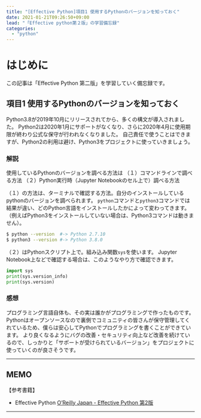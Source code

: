 ```yaml
---
title: "[Effective Python]項目1 使用するPythonのバージョンを知っておく"
date: 2021-01-21T09:26:50+09:00
lead: "「Effective python第２版」の学習備忘録"
categories:
  - "python"
---
```


# はじめに
この記事は「Effective Python 第二版」を学習していく備忘録です。

## 項目1 使用するPythonのバージョンを知っておく
Python3.8が2019年10月にリリースされてから、多くの構文が導入されました。
Python2は2020年1月にサポートがなくなり、さらに2020年4月に使用期限が終わり公式な保守が行われなくなりました。
自己責任で使うことはできますが、Python2の利用は避け、Python3をプロジェクトに使っていきましょう。

### 解説
使用しているPythonのバージョンを調べる方法は
（１）コマンドラインで調べる方法
（２）Python実行時（Jupyter Notebookのセル上で）調べる方法

（１）の方法は、ターミナルで確認する方法。自分のインストールしているpythonのバージョンを調べられます。
`python`コマンドと`python3`コマンドでは結果が違い、どのPython言語をインストールしたかによって変わってきます。
（例えばPython3をインストールしていない場合は、Python3コマンドは動きません）。
```bash
$ python --version  #-> Python 2.7.10
$ python3 --version #-> Python 3.8.0
```

（２）はPythonスクリプト上で。組み込み関数`sys`を使います。
Jupyter Notebook上などで確認する場合は、このようなやり方で確認できます。
```python
import sys
print(sys.version_info)
print(sys.version)
```

### 感想
プログラミング言語自体も、その実は誰かがプログラミングで作ったものです。
Pythonはオープンソースなので裏側でコミュニティの皆さんが保守管理してくれているため、僕らは安心してPythonでプログラミングを書くことができています。
より良くなるようにバグの改善・セキュリティ向上など改善を続けているので、しっかりと「サポートが受けられているバージョン」をプロジェクトに使っていくのが良さそうです。

---
## MEMO
【参考書籍】
- Effective Python
 [O’Reilly Japan - Effective Python 第2版](https://www.oreilly.co.jp/books/9784873119175/)
---